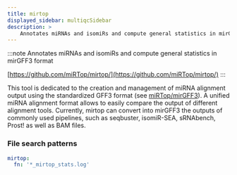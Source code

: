 ```yaml
---
title: mirtop
displayed_sidebar: multiqcSidebar
description: >
    Annotates miRNAs and isomiRs and compute general statistics in mirGFF3 format
---
```


<!--
~~~~~ DO NOT EDIT ~~~~~
This file is autogenerated from the MultiQC module python docstring.
Do not edit the markdown, it will be overwritten.

File path for the source of this content: multiqc/modules/mirtop/mirtop.py
~~~~~~~~~~~~~~~~~~~~~~~
-->

:::note
Annotates miRNAs and isomiRs and compute general statistics in mirGFF3 format

[https://github.com/miRTop/mirtop/](https://github.com/miRTop/mirtop/)
:::

This tool is dedicated to the creation and management of miRNA alignment output using the standardized
GFF3 format (see [miRTop/mirGFF3](https://github.com/miRTop/mirGFF3)).
A unified miRNA alignment format allows to easily compare the output of different alignment tools.
Currently, mirtop can convert into mirGFF3 the outputs of commonly used pipelines, such as seqbuster,
isomiR-SEA, sRNAbench, Prost! as well as BAM files.

### File search patterns

```yaml
mirtop:
  fn: '*_mirtop_stats.log'
```
    